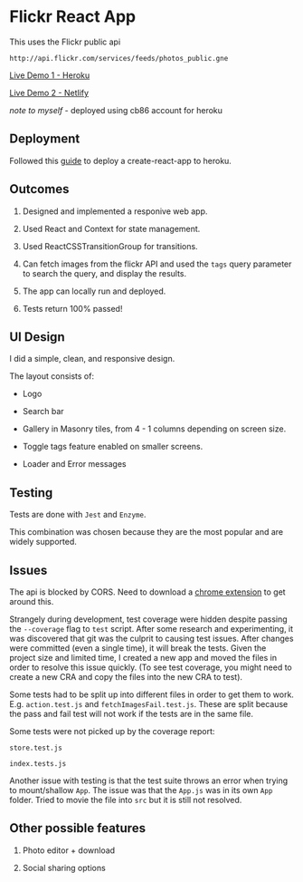 # Flickr React App

This uses the Flickr public api
```
http://api.flickr.com/services/feeds/photos_public.gne
```

[Live Demo 1 - Heroku](https://her-om-flkr.herokuapp.com/)

[Live Demo 2 - Netlify](https://flickr-react-app.netlify.app/)

*note to myself* - deployed using cb86 account for heroku

## Deployment

Followed this [guide](https://github.com/mars/create-react-app-buildpack) to deploy a create-react-app to heroku.

## Outcomes

1. Designed and implemented a responive web app.

2. Used React and Context for state management.

3. Used ReactCSSTransitionGroup for transitions.

4. Can fetch images from the flickr API and used the `tags` query parameter to search the query, and display the results.

5. The app can locally run and deployed.

6. Tests return 100% passed!

## UI Design

I did a simple, clean, and responsive design.

The layout consists of:

- Logo

- Search bar

- Gallery in Masonry tiles, from 4 - 1 columns depending on screen size.

- Toggle tags feature enabled on smaller screens.

- Loader and Error messages

## Testing

Tests are done with `Jest` and `Enzyme`.

This combination was chosen because they are the most popular and are widely supported.

## Issues

The api is blocked by CORS. Need to download a [chrome extension](https://chrome.google.com/webstore/detail/allow-cors-access-control/lhobafahddgcelffkeicbaginigeejlf) to get around this.

Strangely during development, test coverage were hidden despite passing the `--coverage` flag to `test` script. After some research and experimenting, it was discovered that git was the culprit to causing test issues. After changes were committed (even a single time), it will break the tests. Given the project size and limited time, I created a new app and moved the files in order to resolve this issue quickly. (To see test coverage, you might need to create a new CRA and copy the files into the new CRA to test).

Some tests had to be split up into different files in order to get them to work. E.g. `action.test.js` and `fetchImagesFail.test.js`. These are split because the pass and fail test will not work if the tests are in the same file.

Some tests were not picked up by the coverage report: 
```
store.test.js

index.tests.js
```

Another issue with testing is that the test suite throws an error when trying to mount/shallow `App`. The issue was that the `App.js` was in its own `App` folder. Tried to movie the file into `src` but it is still not resolved.

## Other possible features

1. Photo editor + download

2. Social sharing options
